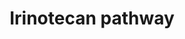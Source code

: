 ---
annotations:
- id: PW:0001224
  parent: drug pathway
  type: Pathway Ontology
  value: irinotecan drug pathway
- id: CL:0000182
  parent: native cell
  type: Cell Type Ontology
  value: hepatocyte
- id: DOID:13250
  parent: null
  type: Disease Ontology
  value: diarrhea
- id: DOID:162
  parent: disease of cellular proliferation
  type: Disease Ontology
  value: cancer
- id: CL:0000584
  parent: native cell
  type: Cell Type Ontology
  value: enterocyte
- id: DOID:1227
  parent: null
  type: Disease Ontology
  value: neutropenia
- id: DOID:0070113
  parent: genetic disease
  type: Disease Ontology
  value: Niemann-Pick disease type C1
authors:
- MaintBot
- Thomas
- AlexanderPico
- Khanspers
- MartijnVanIersel
- Ddigles
- Egonw
- DeSl
- Eweitz
communities:
- IEM
description: 'This pathway shows the biotransformation of the chemotherapy prodrug
  irinotecan to form the active metabolite SN-38, an inhibitor of DNA topoisomerase
  I. SN-38 is primarily metabolized to the inactive SN-38 glucuronide by UGT1A1, the
  isoform catalyzing bilirubin glucuronidation. Irinotecan is used in the treatment
  of metastatic colorectal cancer, small cell lung cancer and several other solid
  tumors. There is large interpatient variability in response to irinotecan, as well
  as severe side effects such as diarrhea and neutropenia, which might be explained
  in part by genetic variation in the metabolic enzymes and transporters depicted
  here. Well-known variants to effect this pathway are the promoter polymorphic repeat
  in UGT1A1 (UGT1A1*28) and the 1236C>T polymorphism in ABCB1. While UGT1A1*28 genotype
  has been associated with toxicity, further evidence is needed to describe the roles
  of ABCB1 variants in toxicity.  Source: [http://www.pharmgkb.org/search/pathway/irinotecan/liver.jsp
  PharmGkb]  Proteins on this pathway have targeted assays available via the [https://assays.cancer.gov/available_assays?wp_id=WP229
  CPTAC Assay Portal]'
last-edited: 2021-05-09
organisms:
- Homo sapiens
redirect_from:
- /index.php/Pathway:WP229
- /instance/WP229
revision: null
schema-jsonld:
- '@context': https://schema.org/
  '@id': https://wikipathways.github.io/pathways/WP229.html
  '@type': Dataset
  creator:
    '@type': Organization
    name: WikiPathways
  description: 'This pathway shows the biotransformation of the chemotherapy prodrug
    irinotecan to form the active metabolite SN-38, an inhibitor of DNA topoisomerase
    I. SN-38 is primarily metabolized to the inactive SN-38 glucuronide by UGT1A1,
    the isoform catalyzing bilirubin glucuronidation. Irinotecan is used in the treatment
    of metastatic colorectal cancer, small cell lung cancer and several other solid
    tumors. There is large interpatient variability in response to irinotecan, as
    well as severe side effects such as diarrhea and neutropenia, which might be explained
    in part by genetic variation in the metabolic enzymes and transporters depicted
    here. Well-known variants to effect this pathway are the promoter polymorphic
    repeat in UGT1A1 (UGT1A1*28) and the 1236C>T polymorphism in ABCB1. While UGT1A1*28
    genotype has been associated with toxicity, further evidence is needed to describe
    the roles of ABCB1 variants in toxicity.  Source: [http://www.pharmgkb.org/search/pathway/irinotecan/liver.jsp
    PharmGkb]  Proteins on this pathway have targeted assays available via the [https://assays.cancer.gov/available_assays?wp_id=WP229
    CPTAC Assay Portal]'
  keywords:
  - ABCC1
  - ABCC2
  - ABCG2
  - APC
  - BCHE
  - CES1
  - CES2
  - CYP3A4
  - CYP3A5
  - Irinotecan
  - M4
  - NPC1
  - SLCO1B1
  - SN-38
  - SN-38G
  - UGT1A1
  - UGT1A10
  - UGT1A9
  license: CC0
  name: Irinotecan pathway
seo: CreativeWork
title: Irinotecan pathway
wpid: WP229
---